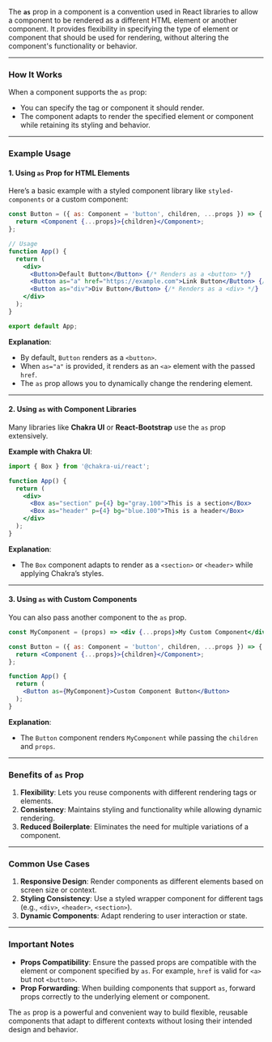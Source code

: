 The **`as`** prop in a component is a convention used in React libraries to allow a component to be rendered as a different HTML element or another component. It provides flexibility in specifying the type of element or component that should be used for rendering, without altering the component's functionality or behavior.

---

### How It Works
When a component supports the `as` prop:
- You can specify the tag or component it should render.
- The component adapts to render the specified element or component while retaining its styling and behavior.

---

### Example Usage

#### 1. Using `as` Prop for HTML Elements
Here’s a basic example with a styled component library like `styled-components` or a custom component:

```jsx
const Button = ({ as: Component = 'button', children, ...props }) => {
  return <Component {...props}>{children}</Component>;
};

// Usage
function App() {
  return (
    <div>
      <Button>Default Button</Button> {/* Renders as a <button> */}
      <Button as="a" href="https://example.com">Link Button</Button> {/* Renders as an <a> */}
      <Button as="div">Div Button</Button> {/* Renders as a <div> */}
    </div>
  );
}

export default App;
```

**Explanation**:
- By default, `Button` renders as a `<button>`.
- When `as="a"` is provided, it renders as an `<a>` element with the passed `href`.
- The `as` prop allows you to dynamically change the rendering element.

---

#### 2. Using `as` with Component Libraries
Many libraries like **Chakra UI** or **React-Bootstrap** use the `as` prop extensively.

**Example with Chakra UI**:
```jsx
import { Box } from '@chakra-ui/react';

function App() {
  return (
    <div>
      <Box as="section" p={4} bg="gray.100">This is a section</Box>
      <Box as="header" p={4} bg="blue.100">This is a header</Box>
    </div>
  );
}
```

**Explanation**:
- The `Box` component adapts to render as a `<section>` or `<header>` while applying Chakra’s styles.

---

#### 3. Using `as` with Custom Components
You can also pass another component to the `as` prop.

```jsx
const MyComponent = (props) => <div {...props}>My Custom Component</div>;

const Button = ({ as: Component = 'button', children, ...props }) => {
  return <Component {...props}>{children}</Component>;
};

function App() {
  return (
    <Button as={MyComponent}>Custom Component Button</Button>
  );
}
```

**Explanation**:
- The `Button` component renders `MyComponent` while passing the `children` and `props`.

---

### Benefits of `as` Prop
1. **Flexibility**: Lets you reuse components with different rendering tags or elements.
2. **Consistency**: Maintains styling and functionality while allowing dynamic rendering.
3. **Reduced Boilerplate**: Eliminates the need for multiple variations of a component.

---

### Common Use Cases
1. **Responsive Design**: Render components as different elements based on screen size or context.
2. **Styling Consistency**: Use a styled wrapper component for different tags (e.g., `<div>`, `<header>`, `<section>`).
3. **Dynamic Components**: Adapt rendering to user interaction or state.

---

### Important Notes
- **Props Compatibility**: Ensure the passed props are compatible with the element or component specified by `as`. For example, `href` is valid for `<a>` but not `<button>`.
- **Prop Forwarding**: When building components that support `as`, forward props correctly to the underlying element or component.

The `as` prop is a powerful and convenient way to build flexible, reusable components that adapt to different contexts without losing their intended design and behavior.